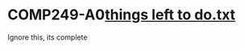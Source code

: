 # COMP249-A0[things left to do.txt](https://github.com/VinVoide/COMP249-A0/files/12571913/things.left.to.do.txt)
Ignore this, its complete 

